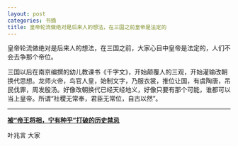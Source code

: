```yaml
---
layout: post
categories: 书摘
title: 皇帝轮流做绝对是后来人的想法，在三国之前皇帝是法定的
---
```


皇帝轮流做绝对是后来人的想法，在三国之前，大家心目中皇帝是法定的，人们不会去争那个帝位。

三国以后在南京编撰的幼儿教课书《千字文》，开始颠覆人的三观，开始灌输改朝换代思想。龙师火帝，鸟官人皇，始制文字，乃服衣裳，推位让国，有虞陶唐，吊民伐罪，周发殷汤。好像改朝换代已经天经地义，好像只要有那个可能，谁都可以当上皇帝。所谓“社稷无常奉，君臣无常位，自古以然”。

---

**[被“帝王将相，宁有种乎”打破的历史禁忌](https://mp.weixin.qq.com/s/rMenAYWXHgQhwdhChEG6eA)**

叶兆言 大家